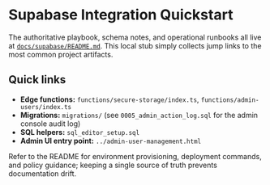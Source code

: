 # Supabase Integration Quickstart

The authoritative playbook, schema notes, and operational runbooks all live at [`docs/supabase/README.md`](../docs/supabase/README.md). This local stub simply collects jump links to the most common project artifacts.

## Quick links

- **Edge functions:** `functions/secure-storage/index.ts`, `functions/admin-users/index.ts`
- **Migrations:** `migrations/` (see `0005_admin_action_log.sql` for the admin console audit log)
- **SQL helpers:** `sql_editor_setup.sql`
- **Admin UI entry point:** `../admin-user-management.html`

Refer to the README for environment provisioning, deployment commands, and policy guidance; keeping a single source of truth prevents documentation drift.
